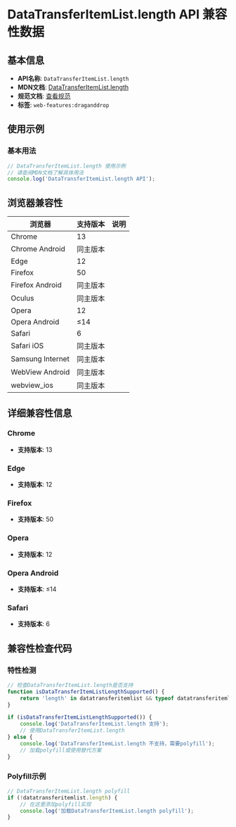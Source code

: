 # DataTransferItemList.length API 兼容性数据

## 基本信息

- **API名称**: `DataTransferItemList.length`
- **MDN文档**: [DataTransferItemList.length](https://developer.mozilla.org/docs/Web/API/DataTransferItemList/length)
- **规范文档**: [查看规范](https://html.spec.whatwg.org/multipage/dnd.html#dom-datatransferitemlist-length-dev)
- **标签**: `web-features:draganddrop`

## 使用示例

### 基本用法

```javascript
// DataTransferItemList.length 使用示例
// 请查阅MDN文档了解具体用法
console.log('DataTransferItemList.length API');
```

## 浏览器兼容性

| 浏览器 | 支持版本 | 说明 |
|--------|----------|------|
| Chrome | 13 |  |
| Chrome Android | 同主版本 |  |
| Edge | 12 |  |
| Firefox | 50 |  |
| Firefox Android | 同主版本 |  |
| Oculus | 同主版本 |  |
| Opera | 12 |  |
| Opera Android | ≤14 |  |
| Safari | 6 |  |
| Safari iOS | 同主版本 |  |
| Samsung Internet | 同主版本 |  |
| WebView Android | 同主版本 |  |
| webview_ios | 同主版本 |  |

## 详细兼容性信息

### Chrome

- **支持版本**: 13

### Edge

- **支持版本**: 12

### Firefox

- **支持版本**: 50

### Opera

- **支持版本**: 12

### Opera Android

- **支持版本**: ≤14

### Safari

- **支持版本**: 6

## 兼容性检查代码

### 特性检测

```javascript
// 检查DataTransferItemList.length是否支持
function isDataTransferItemListLengthSupported() {
    return 'length' in datatransferitemlist && typeof datatransferitemlist.length === 'function';
}

if (isDataTransferItemListLengthSupported()) {
    console.log('DataTransferItemList.length 支持');
    // 使用DataTransferItemList.length
} else {
    console.log('DataTransferItemList.length 不支持，需要polyfill');
    // 加载polyfill或使用替代方案
}
```

### Polyfill示例

```javascript
// DataTransferItemList.length polyfill
if (!datatransferitemlist.length) {
    // 在这里添加polyfill实现
    console.log('加载DataTransferItemList.length polyfill');
}
```


